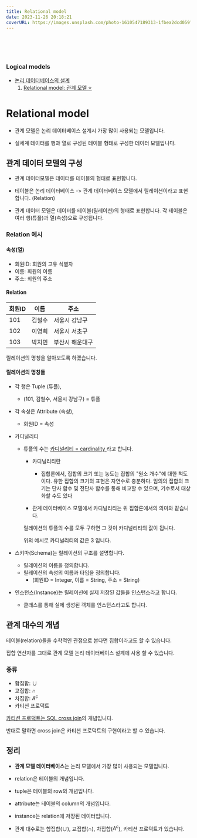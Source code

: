 ```yaml
---
title: Relational model
date: 2023-11-26 20:18:21
coverURL: https://images.unsplash.com/photo-1610547189313-1fbea2dcd059?q=80&w=2940&auto=format&fit=crop&ixlib=rb-4.0.3&ixid=M3wxMjA3fDB8MHxwaG90by1wYWdlfHx8fGVufDB8fHx8fA%3D%3D
---
```

<br />
<br />
<br />

### Logical models
- <a href="/blog/Engineer-Information-Processing/Logical-Database-Design/">논리 데이터베이스의 설계</a>
  1. <a href="/blog/Engineer-Information-Processing/relational-model">Relational model: 관계 모델 ⭐️</a>

# Relational model

- 관계 모델은 논리 데이터베이스 설계시 가장 많이 사용되는 모델입니다.

- 실세계 데이터를 행과 열로 구성된 테이블 형태로 구성한 데이터 모델입니다.


## 관계 데이터 모델의 구성

- 관계 데이터모델은 데이터를 테이블의 형태로 표현합니다.

- 테이블은 논리 데이터베이스 -> 관계 데이터베이스 모델에서 릴레이션이라고 표현합니다. (Relation)

- 관계 데이터 모델은 데이터를 테이블(릴레이션)의 형태로 표현합니다. 각 테이블은 여러 행(튜플)과 열(속성)으로 구성됩니다.


### Relation 예시

#### 속성(열)
- 회원ID: 회원의 고유 식별자
- 이름: 회원의 이름
- 주소: 회원의 주소

#### Relation
| 회원ID | 이름    | 주소          |
|--------|-------|-------------|
| 101    | 김철수 | 서울시 강남구 |
| 102    | 이영희 | 서울시 서초구 |
| 103    | 박지민 | 부산시 해운대구|

릴레이션의 명칭을 알아보도록 하겠습니다.

#### 릴레이션의 명칭들

- 각 행은 Tuple (튜플),
    - (101, 김철수, 서울시 강남구) = 튜플
- 각 속성은 Attribute (속성),
  - 회원ID = 속성
- 카디널리티
  - 튜플의 수는 <a href="/blog/MATHEMATICS/Algebraic/Sets/cardinality-of-sets/">카디널리티 = cardinality </a>라고 합니다.

    - 카디널리티란
      - 집합론에서, 집합의 크기 또는 농도는 집합의 "원소 개수"에 대한 척도이다. 유한 집합의 크기의 표현은 자연수로 충분하다. 임의의 집합의 크기는 단사 함수 및 전단사 함수를 통해 비교할 수 있으며, 기수로서 대상화할 수도 있다
    
    - 관계 데이터베이스 모델에서 카디널리티는 위 집합론에서의 의미와 같습니다. 
    
    릴레이션의 튜플의 수를 모두 구하면 그 것이 카디널리티의 값이 됩니다. 
    
    위의 예시로 카디널리티의 값은 3 입니다.
- 스키마(Schema)는 릴레이션의 구조를 설명합니다.
  - 릴레이션의 이름을 정의합니다.
  - 릴레이션의 속성의 이름과 타입을 정의합니다.
    - (회원ID = Integer, 이름 = String, 주소 = String) 

- 인스턴스(Instance)는 릴레이션에 실제 저장된 값들을 인스턴스라고 합니다. 
  - 클래스를 통해 실제 생성된 객체를 인스턴스라고도 합니다. 

## 관계 대수의 개념

테이블(relation)들을 수학적인 관점으로 본다면 집합이라고도 할 수 있습니다.

집합 연산자를 그대로 관계 모델 논리 데이터베이스 설계에 사용 할 수 있습니다.


### 종류
- 합집합: $\cup$
- 교집합: $\cap$
- 차집합: $A^c$
- 카티션 프로덕트

<a href="/blog/Engineer-Information-Processing/SQL-Cross-join/">카티션 프로덕트는 SQL cross join</a>의 개념입니다.

반대로 말하면 cross join은 카티션 프로덕트의 구현이라고 할 수 있습니다.

## 정리

- **관계 모델 데이터베이스**는 논리 모델에서 가장 많이 사용되는
모델입니다.

- relation은 테이블의 개념입니다.
- tuple은 테이블의 row의 개념입니다.
- attribute는 테이블의 column의 개념입니다.
- instance는 relation에 저장된 데이터입니다.
- 관계 대수로는 합집합($\cup$), 교집합($\cap$), 차집합($A^c$), 카티션 프로덕트가 있습니다.







